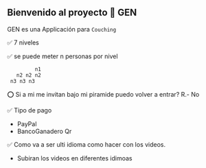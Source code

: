 ## Bienvenido al proyecto 👋 GEN

GEN es una Applicación para `Couching`

✅ 7 niveles

✅ se puede meter n personas por nivel

             n1
       n2 n2 n2
     n3 n3 n3 

⭕ Si a mi me invitan bajo mi piramide puedo volver a entrar?
R.- No

✅ Tipo de pago 
- PayPal
- BancoGanadero Qr

✅ Como va a ser ulti idioma como hacer con los videos.
- Subiran los videos en diferentes idimoas

